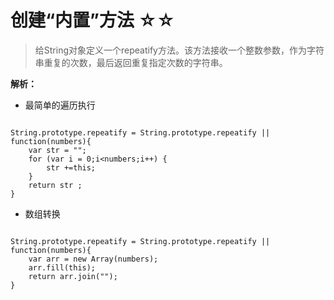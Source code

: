 # 创建“内置”方法  ☆☆

> 给String对象定义一个repeatify方法。该方法接收一个整数参数，作为字符串重复的次数，最后返回重复指定次数的字符串。

**解析：**

- 最简单的遍历执行
```

String.prototype.repeatify = String.prototype.repeatify || function(numbers){
	var str = "";
	for (var i = 0;i<numbers;i++) {
		str +=this;
	}
	return str ;
}

```

- 数组转换

```

String.prototype.repeatify = String.prototype.repeatify || function(numbers){
	var arr = new Array(numbers);
	arr.fill(this);
	return arr.join("");
}

```
